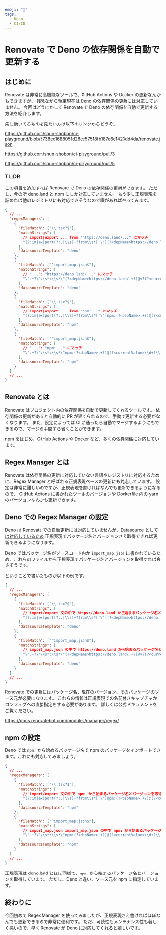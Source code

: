 ```yaml
---
emoji: "🦕"
tags:
  - Deno
  - CI/CD
---
```


# Renovate で Deno の依存関係を自動で更新する

## はじめに

Renovate は非常に高機能なツールで、GitHub Actions や Docker の更新なんかもできますが、
残念ながら執筆現在は Deno の依存関係の更新には対応していません。
今回はどうにかして Renovate で Deno の依存関係を自動で更新する方法を紹介します。

先に動いてるものを見たい方は以下のリンクからどうぞ。

https://github.com/shun-shobon/ci-playground/blob/5738ec1688051d28ec57518fb187e6c1423dd4da/renovate.json

https://github.com/shun-shobon/ci-playground/pull/3

https://github.com/shun-shobon/ci-playground/pull/5

### TL;DR

この項目を追加すれば Renovate で Deno の依存関係の更新ができます。
ただし、今の所 deno.land と npm にしか対応していません。
もう少し正規表現を詰めれば他のレジストリにも対応できそうなので暇があればやってみます。

```json
{
  // ...
  "regexManagers": [
    {
      "fileMatch": ["\\.tsx?$"],
      "matchStrings": [
        // import|export ... from "https://deno.land/..." にマッチ
        "(?:im|ex)port(?:.|\\s)+?from\\s*['\"](?<depName>https://deno.land/.+?)@v?(?<currentValue>\\d+?\\.\\d+?\\.\\d+?).*?['\"]"
      ],
      "datasourceTemplate": "deno"
    },
    {
      "fileMatch": ["^import_map.json$"],
      "matchStrings": [
        // "...": "https://deno.land/..." にマッチ
        "\".+?\"\\s*:\\s*\"(?<depName>https://deno.land/.+?)@v?(?<currentValue>\\d+?\\.\\d+?\\.\\d+?).*?\""
      ],
      "datasourceTemplate": "deno"
    },
    {
      "fileMatch": ["\\.tsx?$"],
      "matchStrings": [
        // import|export ... from "npm:..." にマッチ
        "(?:im|ex)port(?:.|\\s)+?from\\s*['\"]npm:(?<depName>.+?)@(?<currentValue>\\d+?\\.\\d+?\\.\\d+?).*?['\"]"
      ],
      "datasourceTemplate": "npm"
    },
    {
      "fileMatch": ["^import_map.json$"],
      "matchStrings": [
        // "...": "npm:..." にマッチ
        "\".+?\"\\s*:\\s*\"npm:(?<depName>.+?)@(?<currentValue>\\d+?\\.\\d+?\\.\\d+?).*?\""
      ],
      "datasourceTemplate": "npm"
    }
  ]
  // ...
}
```

## Renovate とは

Renovate はプロジェクト内の依存関係を自動で更新してくれるツールです。
依存関係の更新があると自動的に PR が建てられるので、手動で更新する必要がなくなります。
また、設定によっては CI が通ったら自動でマージするようにもできるので、マージの手間すら省くことができます。

npm をはじめ、GitHub Actions や Docker など、多くの依存関係に対応しています。

## Regex Manager とは

Renovate は依存関係の更新に対応していない言語やレジストリに対応するために、Regex Manager と呼ばれる正規表現ベースの更新にも対応しています。
設定は非常に難しいのですが、正規表現を書ければなんでも更新できるようになるので、
GitHub Actions に書かれたツールのバージョンや Dockerfile 内の yarn のバージョンなんかも更新できます。

## Deno での Regex Manager の設定

Deno は Renovate での自動更新には対応していませんが、[Datasource としては対応しているため](https://docs.renovatebot.com/modules/datasource/deno/)
正規表現でパッケージ名とバージョンさえ取得できれば更新できるようになります。

Deno ではパッケージ名がソースコード内か `import_map.json` に書かれているため、これらのファイルから正規表現でパッケージ名とバージョンを取得すれば良さそうです。

ということで書いたものが以下の例です。

```json
{
  // ...
  "regexManagers": [
    {
      "fileMatch": ["\\.tsx?$"],
      "matchStrings": [
        // import/export 文の中で https://deno.land から始まるパッケージ名とバージョンを取得
        "(?:im|ex)port(?:.|\\s)+?from\\s*['\"](?<depName>https://deno.land/.+?)@v?(?<currentValue>\\d+?\\.\\d+?\\.\\d+?).*?['\"]"
      ],
      "datasourceTemplate": "deno"
    },
    {
      "fileMatch": ["^import_map.json$"],
      "matchStrings": [
        // import_map.json の中で https://deno.land から始まるパッケージ名とバージョンを取得
        "\".+?\"\\s*:\\s*\"(?<depName>https://deno.land/.+?)@v?(?<currentValue>\\d+?\\.\\d+?\\.\\d+?).*?\""
      ],
      "datasourceTemplate": "deno"
    }
  ]
  // ...
}
```

Renovate での更新にはパッケージ名、現在のバージョン、そのパッケージのソース元が必要になります。
これらの情報は正規表現での名前付きキャプチャかコンフィグへの直接指定をする必要があります。
詳しくは公式ドキュメントをご覧ください。

https://docs.renovatebot.com/modules/manager/regex/

## npm の設定

Deno では `npm:` から始めるパッケージ名で npm のパッケージをインポートできます。これにも対応してみましょう。

```json
{
  // ...
  "regexManagers": [
    {
      "fileMatch": ["\\.tsx?$"],
      "matchStrings": [
        // import/export 文の中で npm: から始まるパッケージ名とバージョンを取得
        "(?:im|ex)port(?:.|\\s)+?from\\s*['\"]npm:(?<depName>.+?)@(?<currentValue>\\d+?\\.\\d+?\\.\\d+?).*?['\"]"
      ],
      "datasourceTemplate": "npm"
    },
    {
      "fileMatch": ["^import_map.json$"],
      "matchStrings": [
        // import_map.json import_map.json の中で npm: から始まるパッケージ名とバージョンを取得
        "\".+?\"\\s*:\\s*\"npm:(?<depName>.+?)@(?<currentValue>\\d+?\\.\\d+?\\.\\d+?).*?\""
      ],
      "datasourceTemplate": "npm"
    }
  ]
  // ...
}
```

正規表現は deno.land とほぼ同様で、`npm:` から始まるパッケージ名とバージョンを取得しています。
ただし、Deno と違い、ソース元を npm に指定しています。

## 終わりに

今回初めて Regex Manager を使ってみましたが、正規表現さえ書ければほぼなんでも更新できるので非常に便利です。
ただ、可読性もメンテナンス性も著しく悪いので、早く Renovate が Deno に対応してくれると嬉しいです。
